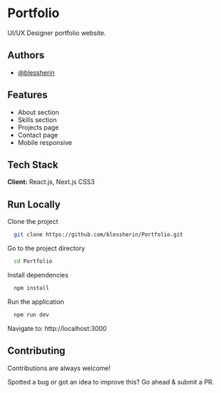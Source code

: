 
# Portfolio

UI/UX Designer portfolio website.

## Authors

- [@blessherin](https://github.com/blessherin)


## Features

- About section
- Skills section
- Projects page
- Contact page
- Mobile responsive




## Tech Stack

**Client:** React.js, Next.js CSS3



## Run Locally

Clone the project

```bash
  git clone https://github.com/blessherin/Portfolio.git
```

Go to the project directory

```bash
  cd Portfolio
```

Install dependencies

```bash
  npm install
```

Run the application

```bash
  npm run dev
```

Navigate to: http://localhost:3000

## Contributing

Contributions are always welcome!

Spotted a bug or got an idea to improve this? Go ahead & submit a PR.

